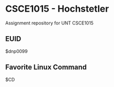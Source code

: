 # CSCE1015 - Hochstetler
Assignment repository for UNT CSCE1015
## EUID
$dnp0099
## Favorite Linux Command
$CD
